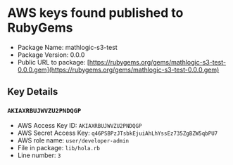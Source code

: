 # AWS keys found published to RubyGems

* Package Name: mathlogic-s3-test
* Package Version: 0.0.0
* Public URL to package: [https://rubygems.org/gems/mathlogic-s3-test-0.0.0.gem](https://rubygems.org/gems/mathlogic-s3-test-0.0.0.gem)

## Key Details

### `AKIAXRBUJWVZU2PNDQGP`

* AWS Access Key ID: `AKIAXRBUJWVZU2PNDQGP`
* AWS Secret Access Key: `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` 
* AWS role name: `user/developer-admin`
* File in package: `lib/hola.rb`
* Line number: `3`


